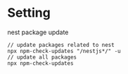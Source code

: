 # Setting

nest package update
```
// update packages related to nest 
npx npm-check-updates "/nestjs*/" -u 
// update all packages
npx npm-check-updates
```